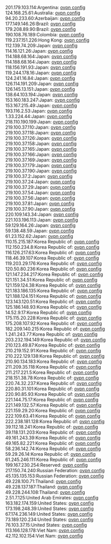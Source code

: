 201.179.103.114:Argentina: [ovpn config](vpn/201_179_103_114.ovpn)  
124.168.25.61:Australia: [ovpn config](vpn/124_168_25_61.ovpn)  
94.20.233.60:Azerbaijan: [ovpn config](vpn/94_20_233_60.ovpn)  
177.149.146.26:Brazil: [ovpn config](vpn/177_149_146_26.ovpn)  
179.208.89.90:Brazil: [ovpn config](vpn/179_208_89_90.ovpn)  
190.108.76.189:Colombia: [ovpn config](vpn/190_108_76_189.ovpn)  
119.237.151.226:Hong Kong: [ovpn config](vpn/119_237_151_226.ovpn)  
112.139.74.209:Japan: [ovpn config](vpn/112_139_74_209.ovpn)  
114.16.121.26:Japan: [ovpn config](vpn/114_16_121_26.ovpn)  
114.188.68.164:Japan: [ovpn config](vpn/114_188_68_164.ovpn)  
114.188.68.164:Japan: [ovpn config](vpn/114_188_68_164.ovpn)  
118.156.191.93:Japan: [ovpn config](vpn/118_156_191_93.ovpn)  
119.244.178.16:Japan: [ovpn config](vpn/119_244_178_16.ovpn)  
124.241.16.84:Japan: [ovpn config](vpn/124_241_16_84.ovpn)  
126.114.191.209:Japan: [ovpn config](vpn/126_114_191_209.ovpn)  
126.145.13.151:Japan: [ovpn config](vpn/126_145_13_151.ovpn)  
138.64.103.194:Japan: [ovpn config](vpn/138_64_103_194.ovpn)  
153.160.183.247:Japan: [ovpn config](vpn/153_160_183_247.ovpn)  
153.167.215.49:Japan: [ovpn config](vpn/153_167_215_49.ovpn)  
193.116.2.53:Japan: [ovpn config](vpn/193_116_2_53.ovpn)  
1.33.224.44:Japan: [ovpn config](vpn/1_33_224_44.ovpn)  
218.110.190.199:Japan: [ovpn config](vpn/218_110_190_199.ovpn)  
219.100.37.110:Japan: [ovpn config](vpn/219_100_37_110.ovpn)  
219.100.37.118:Japan: [ovpn config](vpn/219_100_37_118.ovpn)  
219.100.37.126:Japan: [ovpn config](vpn/219_100_37_126.ovpn)  
219.100.37.158:Japan: [ovpn config](vpn/219_100_37_158.ovpn)  
219.100.37.165:Japan: [ovpn config](vpn/219_100_37_165.ovpn)  
219.100.37.166:Japan: [ovpn config](vpn/219_100_37_166.ovpn)  
219.100.37.169:Japan: [ovpn config](vpn/219_100_37_169.ovpn)  
219.100.37.179:Japan: [ovpn config](vpn/219_100_37_179.ovpn)  
219.100.37.190:Japan: [ovpn config](vpn/219_100_37_190.ovpn)  
219.100.37.2:Japan: [ovpn config](vpn/219_100_37_2.ovpn)  
219.100.37.24:Japan: [ovpn config](vpn/219_100_37_24.ovpn)  
219.100.37.29:Japan: [ovpn config](vpn/219_100_37_29.ovpn)  
219.100.37.54:Japan: [ovpn config](vpn/219_100_37_54.ovpn)  
219.100.37.56:Japan: [ovpn config](vpn/219_100_37_56.ovpn)  
219.100.37.81:Japan: [ovpn config](vpn/219_100_37_81.ovpn)  
219.100.37.90:Japan: [ovpn config](vpn/219_100_37_90.ovpn)  
220.109.143.34:Japan: [ovpn config](vpn/220_109_143_34.ovpn)  
221.103.196.113:Japan: [ovpn config](vpn/221_103_196_113.ovpn)  
59.129.164.26:Japan: [ovpn config](vpn/59_129_164_26.ovpn)  
59.138.48.59:Japan: [ovpn config](vpn/59_138_48_59.ovpn)  
61.23.152.62:Japan: [ovpn config](vpn/61_23_152_62.ovpn)  
110.15.215.187:Korea Republic of: [ovpn config](vpn/110_15_215_187.ovpn)  
112.150.234.8:Korea Republic of: [ovpn config](vpn/112_150_234_8.ovpn)  
116.126.217.63:Korea Republic of: [ovpn config](vpn/116_126_217_63.ovpn)  
118.46.39.107:Korea Republic of: [ovpn config](vpn/118_46_39_107.ovpn)  
119.203.29.176:Korea Republic of: [ovpn config](vpn/119_203_29_176.ovpn)  
120.50.80.236:Korea Republic of: [ovpn config](vpn/120_50_80_236.ovpn)  
121.147.234.217:Korea Republic of: [ovpn config](vpn/121_147_234_217.ovpn)  
121.151.34.51:Korea Republic of: [ovpn config](vpn/121_151_34_51.ovpn)  
121.159.124.38:Korea Republic of: [ovpn config](vpn/121_159_124_38.ovpn)  
121.183.186.135:Korea Republic of: [ovpn config](vpn/121_183_186_135.ovpn)  
121.188.124.151:Korea Republic of: [ovpn config](vpn/121_188_124_151.ovpn)  
123.143.120.51:Korea Republic of: [ovpn config](vpn/123_143_120_51.ovpn)  
125.186.148.93:Korea Republic of: [ovpn config](vpn/125_186_148_93.ovpn)  
14.52.9.17:Korea Republic of: [ovpn config](vpn/14_52_9_17.ovpn)  
175.115.20.228:Korea Republic of: [ovpn config](vpn/175_115_20_228.ovpn)  
175.208.107.92:Korea Republic of: [ovpn config](vpn/175_208_107_92.ovpn)  
182.209.140.215:Korea Republic of: [ovpn config](vpn/182_209_140_215.ovpn)  
1.241.243.77:Korea Republic of: [ovpn config](vpn/1_241_243_77.ovpn)  
203.232.194.149:Korea Republic of: [ovpn config](vpn/203_232_194_149.ovpn)  
210.123.49.87:Korea Republic of: [ovpn config](vpn/210_123_49_87.ovpn)  
210.219.152.91:Korea Republic of: [ovpn config](vpn/210_219_152_91.ovpn)  
210.222.129.138:Korea Republic of: [ovpn config](vpn/210_222_129_138.ovpn)  
210.90.134.183:Korea Republic of: [ovpn config](vpn/210_90_134_183.ovpn)  
211.209.35.118:Korea Republic of: [ovpn config](vpn/211_209_35_118.ovpn)  
211.217.221.5:Korea Republic of: [ovpn config](vpn/211_217_221_5.ovpn)  
218.151.38.78:Korea Republic of: [ovpn config](vpn/218_151_38_78.ovpn)  
220.74.32.237:Korea Republic of: [ovpn config](vpn/220_74_32_237.ovpn)  
220.80.31.101:Korea Republic of: [ovpn config](vpn/220_80_31_101.ovpn)  
220.90.85.93:Korea Republic of: [ovpn config](vpn/220_90_85_93.ovpn)  
221.144.75.17:Korea Republic of: [ovpn config](vpn/221_144_75_17.ovpn)  
221.149.132.57:Korea Republic of: [ovpn config](vpn/221_149_132_57.ovpn)  
221.159.29.20:Korea Republic of: [ovpn config](vpn/221_159_29_20.ovpn)  
222.109.63.41:Korea Republic of: [ovpn config](vpn/222_109_63_41.ovpn)  
222.238.181.128:Korea Republic of: [ovpn config](vpn/222_238_181_128.ovpn)  
39.112.18.241:Korea Republic of: [ovpn config](vpn/39_112_18_241.ovpn)  
39.118.131.203:Korea Republic of: [ovpn config](vpn/39_118_131_203.ovpn)  
49.161.243.39:Korea Republic of: [ovpn config](vpn/49_161_243_39.ovpn)  
49.165.82.221:Korea Republic of: [ovpn config](vpn/49_165_82_221.ovpn)  
58.236.142.74:Korea Republic of: [ovpn config](vpn/58_236_142_74.ovpn)  
59.29.26.14:Korea Republic of: [ovpn config](vpn/59_29_26_14.ovpn)  
61.245.246.111:Korea Republic of: [ovpn config](vpn/61_245_246_111.ovpn)  
199.167.230.254:Reserved: [ovpn config](vpn/199_167_230_254.ovpn)  
217.150.74.240:Russian Federation: [ovpn config](vpn/217_150_74_240.ovpn)  
45.135.135.153:Russian Federation: [ovpn config](vpn/45_135_135_153.ovpn)  
49.228.100.71:Thailand: [ovpn config](vpn/49_228_100_71.ovpn)  
49.228.137.187:Thailand: [ovpn config](vpn/49_228_137_187.ovpn)  
49.228.244.108:Thailand: [ovpn config](vpn/49_228_244_108.ovpn)  
2.51.7.125:United Arab Emirates: [ovpn config](vpn/2_51_7_125.ovpn)  
163.182.174.159:United States: [ovpn config](vpn/163_182_174_159.ovpn)  
173.198.248.39:United States: [ovpn config](vpn/173_198_248_39.ovpn)  
67.174.236.149:United States: [ovpn config](vpn/67_174_236_149.ovpn)  
73.189.120.234:United States: [ovpn config](vpn/73_189_120_234.ovpn)  
76.103.37.15:United States: [ovpn config](vpn/76_103_37_15.ovpn)  
113.166.128.178:Viet Nam: [ovpn config](vpn/113_166_128_178.ovpn)  
42.112.102.154:Viet Nam: [ovpn config](vpn/42_112_102_154.ovpn)  

